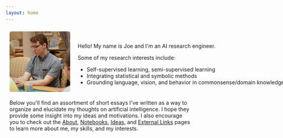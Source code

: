 ```yaml
---
layout: home
---
```


<div style="margin-bottom: 40px;">
  <div style="display: flex;">
    <div style="width: 160px; height: 160px; margin: 10px; flex-shrink: 0;">
      <img src="/assets/img/headshot.jpeg" style="border-radius: 5px;" />
    </div>
    <div style="margin: auto 0 auto 10px;">
      <p>Hello! My name is Joe and I'm an AI research engineer.</p>
      <div>
        <p>Some of my research interests include:</p>
        <ul style="margin-bottom: 0px; white-space: nowrap;">
          <li>Self-supervised learning, semi-supervised learning</li>
          <li>Integrating statistical and symbolic methods</li>
          <li>Grounding language, vision, and behavior in commonsense/domain knowledge</li>
        </ul>
      </div>
    </div>
  </div>
  <div style="margin: 10px;">
    Below you'll find an assortment of short essays I've written as a way to organize and elucidate my thoughts on artificial intelligence. I hope they provide some insight into my ideas and motivations. I also encourage you to check out the <a href="/about">About</a>, <a href="/notebooks">Notebooks</a>, <a href="/ideas">Ideas</a>, and <a href="/external-links">External Links</a> pages to learn more about me, my skills, and my interests.
  </div>
</div>
